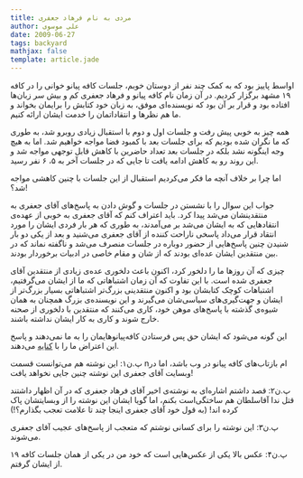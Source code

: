 ```yaml
---
title: مردی به نام فرهاد جعفری
author: علی موسوی
date: 2009-06-27
tags: backyard
mathjax: false
template: article.jade
---
```


اواسط پاییز بود که به کمک چند نفر از دوستان خوبم، جلسات کافه پیانو خوانی را در کافه ۱۹ مشهد برگزار کردیم. در آن زمان نام کافه پیانو و فرهاد جعفری کم و بیش سر زبان‌ها افتاده بود و قرار بر آن بود که نویسنده‌ای موفق، به زبان خود کتابش را برایمان بخواند و ما هم نظرها و انتقاداتمان را خدمت ایشان ارائه کنیم.

همه چیز به خوبی پیش ‌رفت و جلسات اول و دوم با استقبال زیادی روبرو شد، به طوری که ما نگران شده بودیم که برای جلسات بعد با کمبود فضا مواجه خواهیم شد. اما به هیچ وجه اینگونه نشد بلکه در جلسات بعد تعداد حاضرین با کاهش قابل توجهی مواجه شد و این روند رو به کاهش ادامه یافت تا جایی که در جلسات آخر به ۵، ۶ نفر رسید.

اما چرا بر خلاف آنچه ما فکر می‌کردیم استقبال از این جلسات با چنین کاهشی مواجه شد؟!

جواب این سوال را با نشستن در جلسات و گوش دادن به پاسخ‌های آقای جعفری به منتقدینشان می‌شد پیدا کرد. باید اعتراف کنم که آقای جعفری به خوبی از عهده‌ی انتقادهایی که به ایشان می‌شد بر می‌آمدند، به طوری که هر بار فردی ایشان را مورد انتقاد قرار می‌داد پاسخی ناراحت کننده از آقای جعفری می‌شنید و بعد از یکی دو بار شنیدن چنین پاسخ‌هایی از حضور دوباره در جلسات منصرف می‌شد و ناگفته نماند که در بین منتقدین ایشان عده‌ای بودند که از شان و مقام خاصی در ادبیات برخوردار بودند.

چیزی که آن روزها ما را دلخور کرد، اکنون باعث دلخوری عده‌ی زیادی از منتقدین آقای جعفری شده است. با این تفاوت که آن زمان اشتباهاتی که ما از ایشان می‌گرفتیم، اشتباهات کوچک کتابشان بود و اکنون منتقدینی بزرگ‌تر اشتباهاتی بسیار بزرگ‌تر از ایشان و جهت‌گیری‌های سیاسی‌شان می‌گیرند و این نویسنده‌ی بزرگ همچنان به همان شیوه‌ی گذشته با پاسخ‌های موهن خود، کاری می‌کنند که منتقدین با دلخوری از صحنه خارج شوند و کاری به کار ایشان نداشته باشند.

این گونه می‌شود که ایشان حق پس فرستادن کافه‌پیانوهایمان را به ما نمی‌دهند و پاسخ این اعتراض ما را با [کنایه](http://www.goftamgoft.com/view.php?item_id=565)‌ می‌دهند.

پ.ن۱: این نوشته هم می‌توانست قسمت nام بازتاب‌های کافه پیانو در وب باشد، اما در وبسایت آقای جعفری این نوشته چنین جایی نخواهد یافت!

پ.ن۲:‌ قصد داشتم اشاره‌ای به نوشته‌ی اخیر آقای فرهاد جعفری که در آن اظهار داشتند قتل ندا آقاسلطان هم ساختگی‌است بکنم، اما گویا ایشان این نوشته را از وبسایتشان پاک کرده اند! (به قول خود آقای جعفری اینجا چند تا علامت تعجب بگذارم؟!)

پ.ن۳: این نوشته را برای کسانی نوشتم که متعجب از پاسخ‌های عجیب آقای جعفری می‌شوند.

پ.ن۴: عکس بالا یکی از عکس‌هایی است که خود من در یکی از همان جلسات کافه ۱۹ از ایشان گرفتم.

